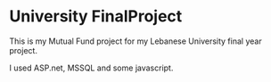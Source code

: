 # University FinalProject
This is my Mutual Fund project for my Lebanese University final year project.

I used ASP.net, MSSQL and some javascript.

